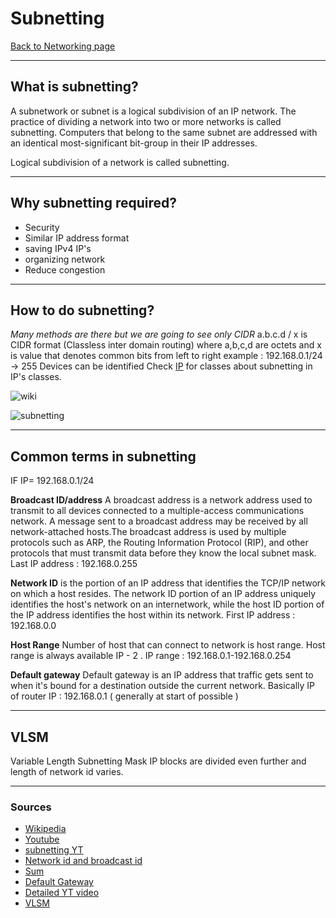 # Subnetting
[Back to Networking page](./index.md)

---

## What is subnetting?
A subnetwork or subnet is a logical subdivision of an IP network. The practice of dividing a network into two or more networks is called subnetting. Computers that belong to the same subnet are addressed with an identical most-significant bit-group in their IP addresses. 

Logical subdivision of a network is called subnetting.

---

## Why subnetting required?
- Security
- Similar IP address format
- saving IPv4 IP's
- organizing network
- Reduce congestion

---

## How to do subnetting?
*Many methods are there but we are going to see only CIDR*
a.b.c.d / x is CIDR format (Classless inter domain routing)
where a,b,c,d are octets and x is value that denotes common bits from left to right
example : 192.168.0.1/24 -> 255 Devices can be identified
Check [IP](IP.md) for classes about subnetting in IP's classes.

![wiki](https://upload.wikimedia.org/wikipedia/commons/b/b3/Subnetting_Concept.svg)

![subnetting](https://miro.medium.com/max/1400/0*xvktLgjkeydPSp5M.png)

---

## Common terms in subnetting
IF IP= 192.168.0.1/24

**Broadcast ID/address**
A broadcast address is a network address used to transmit to all devices connected to a multiple-access communications network. A message sent to a broadcast address may be received by all network-attached hosts.The broadcast address is used by multiple protocols such as ARP, the Routing Information Protocol (RIP), and other protocols that must transmit data before they know the local subnet mask.
Last IP address : 192.168.0.255

**Network ID** is the portion of an IP address that identifies the TCP/IP network on which a host resides. The network ID portion of an IP address uniquely identifies the host's network on an internetwork, while the host ID portion of the IP address identifies the host within its network.
First IP address : 192.168.0.0

**Host Range**
Number of host that can connect to network is host range.
Host range is always available IP - 2 .
IP range : 192.168.0.1-192.168.0.254

**Default gateway**
Default gateway is an IP address that traffic gets sent to when it's bound for a destination outside the current network. Basically IP of router
IP : 192.168.0.1 ( generally at start of possible )

---

## VLSM
Variable Length Subnetting Mask
IP blocks are divided even further and length of network id varies.

---

### Sources
- [Wikipedia](https://en.wikipedia.org/wiki/Subnetwork)
- [Youtube](https://youtu.be/OqsXzkXfwRw)
- [subnetting YT](https://www.youtube.com/watch?v=ecCuyq-Wprc)
- [Network id and broadcast id](https://www.youtube.com/watch?v=uHabBNAFakA)
- [Sum](https://youtu.be/vTzrn_M77mo)
- [Default Gateway](https://youtu.be/pCcJFdYNamc)
- [Detailed YT video](https://youtu.be/s_Ntt6eTn94)
- [VLSM](https://youtu.be/ERICyrV9QiQ)